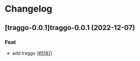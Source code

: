 # Changelog



## [traggo-0.0.1]traggo-0.0.1 (2022-12-07)

### Feat

- add traggo ([#5187](https://github.com/truecharts/charts/issues/5187))
  
  